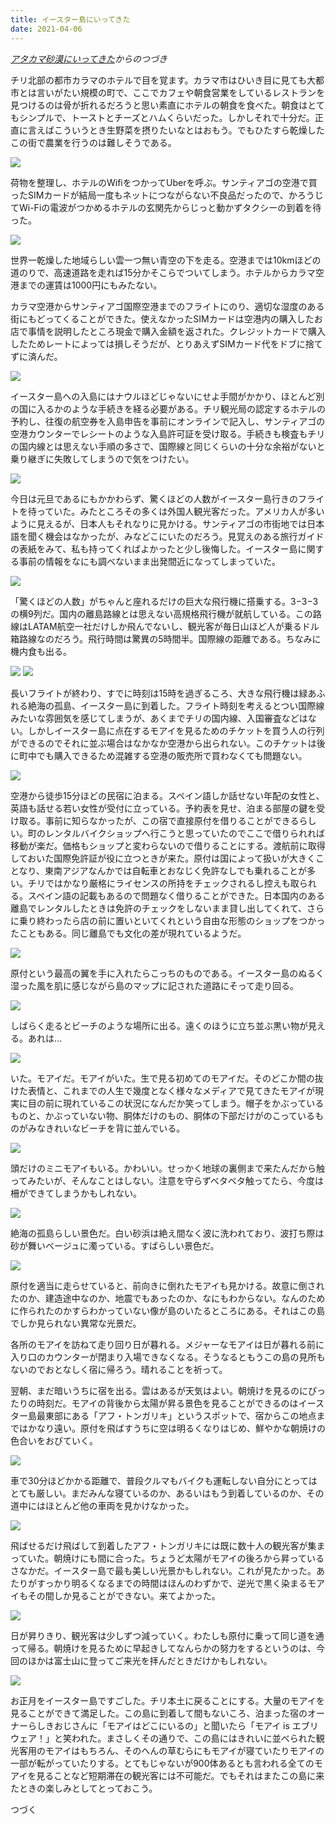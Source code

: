 ```yaml
---
title: イースター島にいってきた
date: 2021-04-06
---
```


*[アタカマ砂漠にいってきた](/post/1612953055)からのつづき*

チリ北部の都市カラマのホテルで目を覚ます。カラマ市はひいき目に見ても大都市とは言いがたい規模の町で、ここでカフェや朝食営業をしているレストランを見つけるのは骨が折れるだろうと思い素直にホテルの朝食を食べた。朝食はとてもシンプルで、トーストとチーズとハムくらいだった。しかしそれで十分だ。正直に言えばこういうとき生野菜を摂りたいなとはおもう。でもひたすら乾燥したこの街で農業を行うのは難しそうである。

![](https://photos.smugmug.com/photos/i-hsjG2SK/1/8e636940/X2/i-hsjG2SK-X2.jpg)

荷物を整理し、ホテルのWifiをつかってUberを呼ぶ。サンティアゴの空港で買ったSIMカードが結局一度もネットにつながらない不良品だったので、かろうじてWi-Fiの電波がつかめるホテルの玄関先からじっと動かずタクシーの到着を待った。

![](https://photos.smugmug.com/photos/i-tPjJKn9/0/5b0852b7/X2/i-tPjJKn9-X2.jpg)

世界一乾燥した地域らしい雲一つ無い青空の下を走る。空港までは10kmほどの道のりで、高速道路を走れば15分かそこらでついてしまう。ホテルからカラマ空港までの運賃は1000円にもみたない。

カラマ空港からサンティアゴ国際空港までのフライトにのり、適切な湿度のある街にもどってくることができた。使えなかったSIMカードは空港内の購入したお店で事情を説明したところ現金で購入金額を返された。クレジットカードで購入したためレートによっては損しそうだが、とりあえずSIMカード代をドブに捨てずに済んだ。

![](https://photos.smugmug.com/photos/i-4PJVTM8/1/dac3c0be/XL/i-4PJVTM8-XL.jpg)

イースター島への入島にはナウルほどじゃないにせよ手間がかかり、ほとんど別の国に入るかのような手続きを経る必要がある。チリ観光局の認定するホテルの予約し、往復の航空券を入島申告を事前にオンラインで記入し、サンティアゴの空港カウンターでレシートのような入島許可証を受け取る。手続きも検査もチリの国内線とは思えない手順の多さで、国際線と同じくらいの十分な余裕がないと乗り継ぎに失敗してしまうので気をつけたい。

![](https://photos.smugmug.com/photos/i-XTr2Hrv/0/b4075038/X2/i-XTr2Hrv-X2.jpg)

今日は元旦であるにもかかわらず、驚くほどの人数がイースター島行きのフライトを待っていた。みたところその多くは外国人観光客だった。アメリカ人が多いように見えるが、日本人もそれなりに見かける。サンティアゴの市街地では日本語を聞く機会はなかったが、みなどこにいたのだろう。見覚えのある旅行ガイドの表紙をみて、私も持ってくればよかったと少し後悔した。イースター島に関する事前の情報をなにも調べないまま出発間近になってしまっていた。

![](https://photos.smugmug.com/photos/i-7JVkzRB/0/7bc17e85/X2/i-7JVkzRB-X2.jpg)

「驚くほどの人数」がちゃんと座れるだけの巨大な飛行機に搭乗する。3−3−3の横9列だ。国内の離島路線とは思えない高規格飛行機が就航している。この路線はLATAM航空一社だけしか飛んでないし、観光客が毎日山ほど人が乗るドル箱路線なのだろう。飛行時間は驚異の5時間半。国際線の距離である。ちなみに機内食も出る。

![](https://photos.smugmug.com/photos/i-FgJVhN3/0/7a8d51ca/X2/i-FgJVhN3-X2.jpg)
![](https://photos.smugmug.com/photos/i-mHzRKZb/0/5c0e8e98/X2/i-mHzRKZb-X2.jpg)

長いフライトが終わり、すでに時刻は15時を過ぎるころ、大きな飛行機は緑あふれる絶海の孤島、イースター島に到着した。フライト時刻を考えるとつい国際線みたいな雰囲気を感じてしまうが、あくまでチリの国内線、入国審査などはない。しかしイースター島に点在するモアイを見るためのチケットを買う人の行列ができるのでそれに並ぶ場合はなかなか空港から出られない。このチケットは後に町中でも購入できるため混雑する空港の販売所で買わなくても問題ない。

![](https://photos.smugmug.com/photos/i-RzCqNcn/0/351b7b8e/X2/i-RzCqNcn-X2.jpg)

空港から徒歩15分ほどの民宿に泊まる。スペイン語しか話せない年配の女性と、英語も話せる若い女性が受付に立っている。予約表を見せ、泊まる部屋の鍵を受け取る。事前に知らなかったが、この宿で直接原付を借りることができるらしい。町のレンタルバイクショップへ行こうと思っていたのでここで借りられれば移動が楽だ。価格もショップと変わらないので借りることにする。渡航前に取得しておいた国際免許証が役に立つときが来た。原付は国によって扱いが大きくことなり、東南アジアなんかでは自転車とおなじく免許なしでも乗れることが多い。チリではかなり厳格にライセンスの所持をチェックされるし控えも取られる。スペイン語の記載もあるので問題なく借りることができた。日本国内のある離島でレンタルしたときは免許のチェックをしないまま貸し出してくれて、さらに乗り終わったら店の前に置いといてくれという自由な形態のショップをつかったこともある。同じ離島でも文化の差が現れているようだ。

![](https://photos.smugmug.com/photos/i-Zfcm2rb/0/1fb608d6/X2/i-Zfcm2rb-X2.jpg)

原付という最高の翼を手に入れたらこっちのものである。イースター島のぬるく湿った風を肌に感じながら島のマップに記された道路にそって走り回る。

![](https://photos.smugmug.com/photos/i-QtzcVHL/0/2e4e64e9/X2/i-QtzcVHL-X2.jpg)

しばらく走るとビーチのような場所に出る。遠くのほうに立ち並ぶ黒い物が見える。あれは…

![](https://photos.smugmug.com/photos/i-rJKVkgP/0/bbe4d4a0/X2/i-rJKVkgP-X2.jpg)

いた。モアイだ。モアイがいた。生で見る初めてのモアイだ。そのどこか間の抜けた表情と、これまでの人生で幾度となく様々なメディアで見てきたモアイが現実に目の前に現れているこの状況になんだか笑ってしまう。帽子をかぶっているものと、かぶっていない物、胴体だけのもの、胴体の下部だけがのこっているものがみなきれいなビーチを背に並んでいる。

![](https://photos.smugmug.com/photos/i-Zq8DXNW/0/7f27ba66/X2/i-Zq8DXNW-X2.jpg)

頭だけのミニモアイもいる。かわいい。せっかく地球の裏側まで来たんだから触ってみたいが、そんなことはしない。注意を守らずベタベタ触ってたら、今度は柵ができてしまうかもしれない。

![](https://photos.smugmug.com/photos/i-xJV4R2B/0/a71efbb2/X2/i-xJV4R2B-X2.jpg)

絶海の孤島らしい景色だ。白い砂浜は絶え間なく波に洗われており、波打ち際は砂が舞いベージュに濁っている。すばらしい景色だ。

![](https://photos.smugmug.com/photos/i-MZJd6K9/0/7ddeeab0/X2/i-MZJd6K9-X2.jpg)

原付を適当に走らせていると、前向きに倒れたモアイも見かける。故意に倒されたのか、建造途中なのか、地震でもあったのか、なにもわからない。なんのために作られたのかすらわかっていない像が島のいたるところにある。それはこの島でしか見られない異常な光景だ。

各所のモアイを訪ねて走り回り日が暮れる。メジャーなモアイは日が暮れる前に入り口のカウンターが閉まり入場できなくなる。そうなるともうこの島の見所もないのでおとなしく宿に帰ろう。晴れることを祈って。

翌朝、まだ暗いうちに宿を出る。雲はあるが天気はよい。朝焼けを見るのにぴったりの時刻だ。モアイの背後から太陽が昇る景色を見ることができるのはイースター島最東部にある「アフ・トンガリキ」というスポットで、宿からこの地点まではかなり遠い。原付を飛ばすうちに空は明るくなりはじめ、鮮やかな朝焼けの色合いをおびていく。

![](https://photos.smugmug.com/photos/i-J69vLnX/0/6e034016/X2/i-J69vLnX-X2.jpg)

車で30分ほどかかる距離で、普段クルマもバイクも運転しない自分にとってはとても厳しい。まだみんな寝ているのか、あるいはもう到着しているのか、その道中にはほとんど他の車両を見かけなかった。

![](https://photos.smugmug.com/photos/i-vjw8N5Q/0/021b0187/4K/i-vjw8N5Q-4K.jpg)

飛ばせるだけ飛ばして到着したアフ・トンガリキには既に数十人の観光客が集まっていた。朝焼けにも間に合った。ちょうど太陽がモアイの後ろから昇っているさなかだ。イースター島で最も美しい光景かもしれない。これが見たかった。あたりがすっかり明るくなるまでの時間はほんのわずかで、逆光で黒く染まるモアイもその間しか見ることができない。来てよかった。

![](https://photos.smugmug.com/photos/i-WvdpQJH/0/57151883/X2/i-WvdpQJH-X2.jpg)

日が昇りきり、観光客は少しずつ減っていく。わたしも原付に乗って同じ道を通って帰る。朝焼けを見るために早起きしてなんらかの努力をするというのは、今回のほかは富士山に登ってご来光を拝んだときだけかもしれない。

![](https://photos.smugmug.com/photos/i-5pfmCrq/0/45bf3689/X2/i-5pfmCrq-X2.jpg)

お正月をイースター島ですごした。チリ本土に戻ることにする。大量のモアイを見ることができて満足した。この島に到着して間もないころ、泊まった宿のオーナーらしきおじさんに「モアイはどこにいるの」と聞いたら「モアイ is エブリウェア！」と笑われた。まさしくその通りで、この島にはきれいに並べられた観光客用のモアイはもちろん、そのへんの草むらにもモアイが寝ていたりモアイの一部が転がっていたりする。とてもじゃないが900体あるとも言われる全てのモアイを見ることなど短期滞在の観光客には不可能だ。でもそれはまたこの島に来たときの楽しみとしてとっておこう。

つづく
